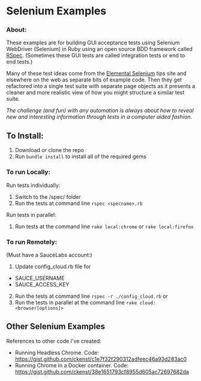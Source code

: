 # Selenium Examples

### About:

These examples are for building GUI acceptance tests using Selenium WebDriver (Selenium) in Ruby using an open source BDD framework called [RSpec](http://rspec.info/). (Sometimes these GUI tests are called integration tests or end to end tests.)

Many of these test ideas come from the [Elemental Selenium](http://elementalselenium.com/) tips site and elsewhere on the web as separate bits of example code. Then they get refactored into a single test suite with separate page objects as it presents a cleaner and more realistic view of how you might structure a similar test suite.

_The challenge (and fun) with any automation is always about how to reveal new and interesting information through tests in a computer aided fashion._

## To Install:

1. Download or clone the repo
2. Run `bundle install` to install all of the required gems

### To run Locally:

Run tests individually:

1. Switch to the /spec/ folder
2. Run the tests at command line ```rspec <specname>.rb```

Run tests in parallel:

1. Run tests at the command line ```rake local:chrome``` or ```rake local:firefox```

### To run Remotely:
(Must have a SauceLabs account:)

1. Update config_cloud.rb file for
  - SAUCE_USERNAME
  - SAUCE_ACCESS_KEY
2. Run the tests at command line ```rspec -r ./config_cloud.rb```
or
3. Run the tests in parallel at the command line ```rake cloud:<browser[options]>```

## Other Selenium Examples

References to other code I've created:

- Running Headless Chrome. Code: https://gist.github.com/ckenst/c1e7f32f290312adfeec46a93d283ac0
- Running Chrome in a Docker container. Code: https://gist.github.com/ckenst/38e1651793cf8955d605ac72697682da
